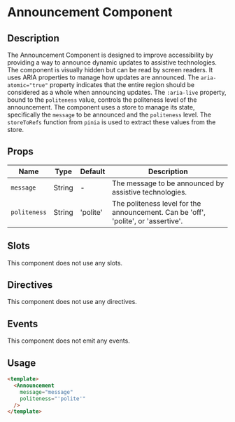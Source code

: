 # Announcement Component

## Description

The Announcement Component is designed to improve accessibility by providing a way to announce dynamic updates to assistive technologies.
The component is visually hidden but can be read by screen readers. It uses ARIA properties to manage how updates are announced. The `aria-atomic="true"` property indicates that the entire region should be considered as a whole when announcing updates. The `:aria-live` property, bound to the `politeness` value, controls the politeness level of the announcement.
The component uses a store to manage its state, specifically the `message` to be announced and the `politeness` level. The `storeToRefs` function from `pinia` is used to extract these values from the store.

## Props

| Name | Type | Default | Description |
| ---- | ---- | ------- | ----------- |
| `message` | String | - | The message to be announced by assistive technologies. |
| `politeness` | String | 'polite' | The politeness level for the announcement. Can be 'off', 'polite', or 'assertive'. |

## Slots

This component does not use any slots.

## Directives

This component does not use any directives.

## Events

This component does not emit any events.

## Usage

```html
<template>
  <Announcement
    message="message"
    politeness="'polite'"
  />
</template>
```
